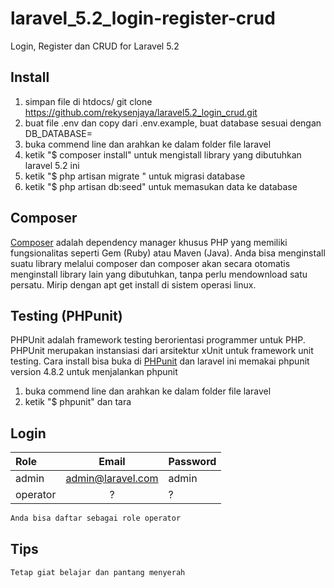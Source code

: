 # laravel_5.2_login-register-crud
Login, Register dan CRUD for Laravel 5.2 

## Install

1. simpan file di htdocs/ git clone https://github.com/rekysenjaya/laravel5.2_login_crud.git
2. buat file .env dan copy dari .env.example, buat database sesuai dengan DB_DATABASE=
3. buka commend line dan arahkan ke dalam folder file laravel
4. ketik "$ composer install" untuk mengistall library yang dibutuhkan laravel 5.2 ini
5. ketik "$ php artisan migrate " untuk migrasi database 
6. ketik "$ php artisan db:seed" untuk memasukan data ke database

## Composer

[Composer](https://getcomposer.org/) adalah dependency manager khusus PHP yang memiliki fungsionalitas 
seperti Gem (Ruby) atau Maven (Java). Anda bisa menginstall suatu library melalui composer dan composer 
akan secara otomatis menginstall library lain yang dibutuhkan, tanpa perlu mendownload satu persatu. 
Mirip dengan apt get install di sistem operasi linux.

## Testing (PHPunit)


PHPUnit adalah framework testing berorientasi programmer untuk PHP. PHPUnit merupakan instansiasi 
dari arsitektur xUnit untuk framework unit testing.
Cara install bisa buka di [PHPunit](https://phpunit.de/) dan laravel ini memakai phpunit version 4.8.2
untuk menjalankan phpunit 
1. buka commend line dan arahkan ke dalam folder file laravel
2. ketik "$ phpunit" dan tara


## Login

| Role | Email | Password |
|:----|:---:|:----|
| admin | admin@laravel.com | admin |
| operator | ? | ? |


```sh
Anda bisa daftar sebagai role operator
```
## Tips

```sh
Tetap giat belajar dan pantang menyerah
```


